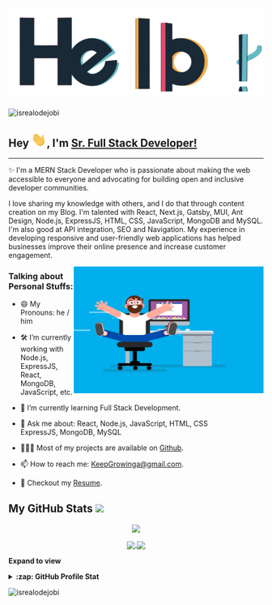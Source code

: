 <!-- Heading -->
<h1 align="center"><img src = "https://raw.githubusercontent.com/AllTwinkleStars/AllTwinkleStars/master/gifs/hello.gif"></h1>

<!-- Profile Views -->

<p align="left"> <img src="https://komarev.com/ghpvc/?username=AllTwinkleStars&label=Profile%20views&color=0e75b6&style=flat" alt="isrealodejobi" />
</p>

 <!-- About section -->

## Hey <img src = "https://raw.githubusercontent.com/AllTwinkleStars/AllTwinkleStars/master/gifs/Hi.gif" width = 30px>, I'm [Sr. Full Stack Developer!](https://github.com/AllTwinkleStars/)

---
✨ I'm a MERN Stack Developer who is passionate about making the web accessible to everyone and advocating for building open and inclusive developer communities. 

I love sharing my knowledge with others, and I do that through content creation on my Blog. I'm talented with React, Next.js, Gatsby, MUI, Ant Design, Node.js, ExpressJS, HTML, CSS, JavaScript, MongoDB and MySQL. I'm also good at API integration, SEO and Navigation. My experience in developing responsive and user-friendly web applications has helped businesses improve their online presence and increase customer engagement.


<!-- code gif-->

<img align="right" height="250" width="375" alt="" src="https://raw.githubusercontent.com/AllTwinkleStars/AllTwinkleStars/master/gifs/coder.gif" />

### Talking about Personal Stuffs:

- 😄 My Pronouns: he / him 

- 🛠 I’m currently working with Node.js, ExpressJS, React, <br /> MongoDB, JavaScript, etc.

- 🚀 I’m currently learning Full Stack Development.

- 💬 Ask me about: React, Node.js, JavaScript, HTML, CSS <br /> ExpressJS, MongoDB, MySQL

- 👨🏻‍💻 Most of my projects are available on [Github](https://github.com/AllTwinkleStars).

- 📫 How to reach me: KeepGrowinga@gmail.com.

- 📝 Checkout my [Resume](https://github.com/AllTwinkleStars/AllTwinkleStars/blob/main/resume.pdf).

<!-- About section: END -->
 
  <!-- GitHub section -->

 ##  My GitHub Stats <img src = "https://i.pinimg.com/originals/65/c4/f4/65c4f452571be1261e9c623f7da488ac.gif" width = 35px>  
 
<div>
  <p align="center">
    <a href="https://github.com/AllTwinkleStars">
      <img align="center" src="https://github-profile-trophy.vercel.app/?username=AllTwinkleStars" />
    </a>
  </p>
  <p align="center">
    <a href="https://github.com/AllTwinkleStars">
      <img align="center" src="https://github-readme-stats.vercel.app/api/top-langs/?username=AllTwinkleStars&langs_count=8&layout=compact&card_width=260&hide=html,scss,makefile,ruby,css,less" />
    </a>
    <a href="https://github.com/AllTwinkleStars">
      <img align="center" src="https://github-readme-stats.vercel.app/api?username=AllTwinkleStars&show_icons=true&theme=dracula" />
    </a>
  </p>
</div>

**Expand to view**
<details>
  <summary><b>:zap: GitHub Profile Stat</b></summary>
  <img src="https://github-readme-stats.anuraghazra1.vercel.app/api?username=AllTwinkleStars&show_icons=true" />
</details>

<!-- GitHub section: END -->

<!-- Profile Views -->

<p align="left"> <img src="https://komarev.com/ghpvc/?username=AllTwinkleStars&label=Profile%20views&color=0e75b6&style=flat" alt="isrealodejobi" />
</p>

<!-- THE END -->


<!--
**AllTwinkleStars/AllTwinkleStars** is a ✨ _special_ ✨ repository because its `README.md` (this file) appears on your GitHub profile.

Here are some ideas to get you started:

- 🔭 I’m currently working on ...
- 🌱 I’m currently learning ...
- 👯 I’m looking to collaborate on ...
- 🤔 I’m looking for help with ...
- 💬 Ask me about ...
- 📫 How to reach me: ...
- 😄 Pronouns: ...
- ⚡ Fun fact: ...
-->
